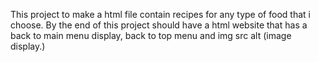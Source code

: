 This project to make a html file contain recipes for any type of food that i choose.
By the end of this project should have a html website that has a back to main menu display, back to top menu
and img src alt (image display.)
